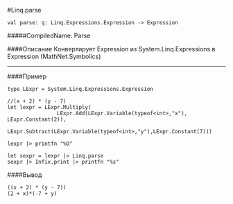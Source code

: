 #Linq.parse

	val parse: q: Linq.Expressions.Expression -> Expression


#####CompiledName: Parse


####Описание
Конвертирует Expression из System.Linq.Expressions в
Expression (MathNet.Symbolics)

----------

####Пример

	type LExpr = System.Linq.Expressions.Expression

	//(x + 2) * (y - 7)
	let lexpr = LExpr.Multiply(
                	LExpr.Add(LExpr.Variable(typeof<int>,"x"), LExpr.Constant(2)),
                	LExpr.Subtract(LExpr.Variable(typeof<int>,"y"),LExpr.Constant(7)))
           
	lexpr |> printfn "%O"

	let sexpr = lexpr |> Linq.parse
	sexpr |> Infix.print |> printfn "%s"

####Вывод

	((x + 2) * (y - 7))
	(2 + x)*(-7 + y)



